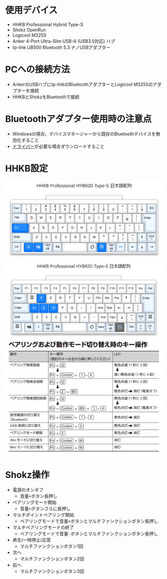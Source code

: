 # 使用デバイス
* HHKB Professional Hybrid Type-S
* Shokz OpenRun
* Logicool M325S
* Anker 4-Port Ultra-Slim USB-A (USB3.0対応) ハブ
* tp-link UB500 Bluetooth 5.3 ナノUSBアダプター

# PCへの接続方法
* AnkerのUSBハブにtp-linkのBluetoothアダプターとLogicool M325Sのアダプターを接続
* HHKBとShokzをBluetoothで接続

# Bluetoothアダプター使用時の注意点
* Windowsの場合、デバイスマネージャーから既存のBluetoothデバイスを無効化すること
* [ドライバー](https://www.tp-link.com/jp/support/download/)が必要な場合ダウンロードすること

# HHKB設定
![](./img/hhkb/standard.png)  
![](./img/hhkb/fn.png)  
![](./img/hhkb/pairing.png)

# Shokz操作
* 電源のオンオフ
    * 音量`+`ボタン長押し
* ペアリングモード開始
    * 音量`+`ボタンさらに長押し
* マルチポイントペアリング開始
    * ペアリングモードで音量`+`ボタンとマルチファンクションボタン長押し
* マルチペアリングモードの終了
    * ペアリングモードで音量`-`ボタンとマルチファンクションボタン長押し
* 再生/一時停止/応答
    * マルチファンクションボタン1回
* 次へ
    * マルチファンクションボタン2回
* 前へ
    * マルチファンクションボタン3回
